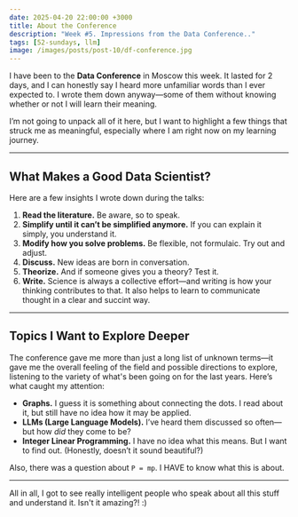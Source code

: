 ```yaml
---
date: 2025-04-20 22:00:00 +3000
title: About the Conference
description: "Week #5. Impressions from the Data Conference.."
tags: [52-sundays, llm]
image: /images/posts/post-10/df-conference.jpg
---
```


I have been to the **Data Conference** in Moscow this week. It lasted for 2 days, and I can honestly say I heard more unfamiliar words than I ever expected to. I wrote them down anyway—some of them without knowing whether or not I will learn their meaning.

I’m not going to unpack all of it here, but I want to highlight a few things that struck me as meaningful, especially where I am right now on my learning journey.

---

## What Makes a Good Data Scientist?

Here are a few insights I wrote down during the talks:

1. **Read the literature.** Be aware, so to speak.
2. **Simplify until it can’t be simplified anymore.** If you can explain it simply, you understand it.
3. **Modify how you solve problems.** Be flexible, not formulaic. Try out and adjust.
4. **Discuss.** New ideas are born in conversation.
5. **Theorize.** And if someone gives you a theory? Test it.
6. **Write.** Science is always a collective effort—and writing is how your thinking contributes to that. It also helps to learn to communicate thought in a clear and succint way.

---

## Topics I Want to Explore Deeper

The conference gave me more than just a long list of unknown terms—it gave me the overall feeling of the field and possible directions to explore, listening to the variety of what's been going on for the last years. Here’s what caught my attention:

- **Graphs.** I guess it is something about connecting the dots. I read about it, but still have no idea how it may be applied.
- **LLMs (Large Language Models).** I’ve heard them discussed so often—but how _did_ they come to be?
- **Integer Linear Programming.** I have no idea what this means. But I want to find out. (Honestly, doesn’t it sound beautiful?)

Also, there was a question about `P = mp`. I HAVE to know what this is about.

---

All in all, I got to see really intelligent people who speak about all this stuff and understand it. Isn't it amazing?! :)
